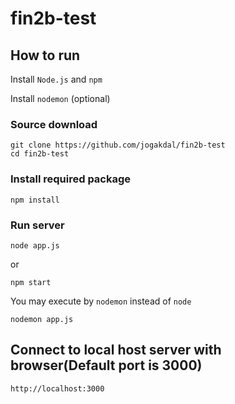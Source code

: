 # fin2b-test

## How to run
Install `Node.js` and `npm`

Install `nodemon` (optional)

### Source download
``` shell 
git clone https://github.com/jogakdal/fin2b-test
cd fin2b-test
```
### Install required package
``` shell 
npm install 
```

### Run server
``` shell 
node app.js
```
or 
``` shell 
npm start
```
You may execute by `nodemon` instead of `node`

``` shell 
nodemon app.js 
```

## Connect to local host server with browser(Default port is 3000)
```
http://localhost:3000
```
